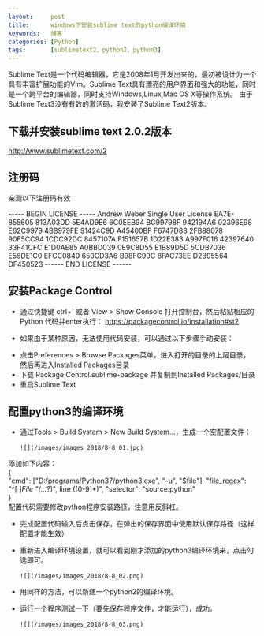 ```yaml
---
layout:     post
title:      windows下安装sublime text的python编译环境 
keywords:   博客
categories: [Python]
tags:	    [sublimetext2，python2，python3]
---
```

Sublime Text是一个代码编辑器，它是2008年1月开发出来的，最初被设计为一个具有丰富扩展功能的Vim。Sublime Text具有漂亮的用户界面和强大的功能，同时是一个跨平台的编辑器，同时支持Windows,Linux,Mac OS X等操作系统。 由于Sublime Text3没有有效的激活码，我安装了Sublime Text2版本。

## 下载并安装sublime text 2.0.2版本    
  
http://www.sublimetext.com/2


## 注册码

亲测以下注册码有效
      
----- BEGIN LICENSE -----
Andrew Weber
Single User License
EA7E-855605
813A03DD 5E4AD9E6 6C0EEB94 BC99798F
942194A6 02396E98 E62C9979 4BB979FE
91424C9D A45400BF F6747D88 2FB88078
90F5CC94 1CDC92DC 8457107A F151657B
1D22E383 A997F016 42397640 33F41CFC
E1D0AE85 A0BBD039 0E9C8D55 E1B89D5D
5CDB7036 E56DE1C0 EFCC0840 650CD3A6
B98FC99C 8FAC73EE D2B95564 DF450523
------ END LICENSE ------

## 安装Package Control   

* 通过快捷键 ctrl+` 或者 View > Show Console 打开控制台，然后粘贴相应的 Python 代码并enter执行：
https://packagecontrol.io/installation#st2   
   
* 如果由于某种原因，无法使用代码安装，可以通过以下步骤手动安装：   
 - 点击Preferences > Browse Packages菜单，进入打开的目录的上层目录，然后再进入Installed Packages目录
 - 下载 Package Control.sublime-package 并复制到Installed Packages/目录     
 - 重启Sublime Text        

## 配置python3的编译环境 

* 通过Tools > Build System > New Build System...，生成一个空配置文件：   

      ![](/images/images_2018/8-8_01.jpg) 

添加如下内容：   
{   
	"cmd": ["D:/programs/Python37/python3.exe", "-u", "$file"],
	"file_regex": "^[ ]*File \"(...*?)\", line ([0-9]*)",
	"selector": "source.python"   
}   
配置代码需要修改python程序安装路径，注意用反斜杠。   
* 完成配置代码输入后点击保存，在弹出的保存界面中使用默认保存路径（这样配置才能生效）    
* 重新进入编译环境设置，就可以看到刚才添加的python3编译环境来，点击勾选即可。

      ![](/images/images_2018/8-8_02.png)

* 用同样的方法，可以新建一个python2的编译环境。 
* 运行一个程序测试一下（要先保存程序文件，才能运行），成功。

      ![](/images/images_2018/8-8_03.png)
